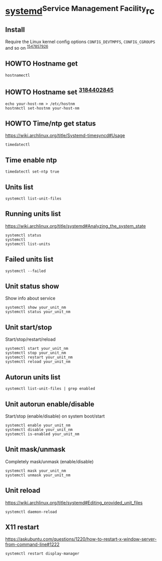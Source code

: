 # [systemd][]<sup>Service Management Facility</sup>rc

[systemd]: https://github.com/systemd/systemd

## Install

Require the Linux kernel config options
`CONFIG_DEVTMPFS`, `CONFIG_CGROUPS` and so on <sup>[1547857926][]</sup>

[1547857926]: https://github.com/systemd/systemd/blob/main/README

## HOWTO Hostname get

    hostnamectl

## HOWTO Hostname set <sup>[3184402845][]</sup>

    echo your-host-nm > /etc/hostnm
    hostnmctl set-hostnm your-host-nm

[3184402845]: https://wiki.archlinux.org/title/Network_configuration#Set_the_hostname

## HOWTO Time/ntp get status

https://wiki.archlinux.org/title/Systemd-timesyncd#Usage

    timedatectl

## Time enable ntp

    timedatectl set-ntp true

## Units list

    systemctl list-unit-files

## Running units list

<https://wiki.archlinux.org/title/systemd#Analyzing_the_system_state>

    systemctl status
    systemctl
    systemctl list-units

## Failed units list

    systemctl --failed

## Unit status show

Show info about service

    systemctl show your_unit_nm
    systemctl status your_unit_nm

## Unit start/stop

Start/stop/restart/reload

    systemctl start your_unit_nm
    systemctl stop your_unit_nm
    systemctl restart your_unit_nm
    systemctl reload your_unit_nm

## Autorun units list

    systemctl list-unit-files | grep enabled

## Unit autorun enable/disable

Start/stop (enable/disable) on system boot/start

    systemctl enable your_unit_nm
    systemctl disable your_unit_nm
    systemctl is-enabled your_unit_nm

## Unit mask/unmask

Completely mask/unmask (enable/disable)

    systemctl mask your_unit_nm
    systemctl unmask your_unit_nm

## Unit reload

<https://wiki.archlinux.org/title/systemd#Editing_provided_unit_files>

    systemctl daemon-reload

## X11 restart

<https://askubuntu.com/questions/1220/how-to-restart-x-window-server-from-command-line#1222>

    systemctl restart display-manager
